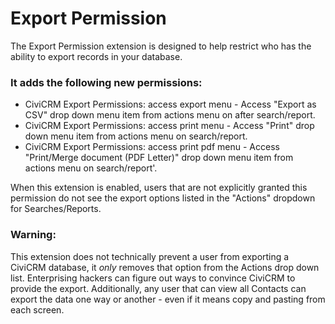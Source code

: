 # Export Permission

The Export Permission extension is designed to help restrict who has the
ability to export records in your database.

### It adds the following new permissions:

- CiviCRM Export Permissions: access export menu - Access "Export as CSV" drop down menu item from actions menu on after search/report.
- CiviCRM Export Permissions: access print menu - Access "Print" drop down menu item from actions menu on search/report.
- CiviCRM Export Permissions: access print pdf menu - Access "Print/Merge document (PDF Letter)" drop down menu item from actions menu on search/report'.

When this extension is enabled, users that are not explicitly granted this
permission do not see the export options listed in the "Actions" dropdown for Searches/Reports.

### Warning:
This extension does not technically prevent a user from
exporting a CiviCRM database, it *only* removes that option from the Actions
drop down list. Enterprising hackers can figure out ways to convince CiviCRM to
provide the export. Additionally, any user that can view all Contacts can
export the data one way or another - even if it means copy and pasting from
each screen.
